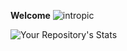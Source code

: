 __Welcome__
![intropic](https://i.imgur.com/EBEhsXA.png)

![Your Repository's Stats](https://github-readme-stats.vercel.app/api?username=qburn93&show_icons=true)



